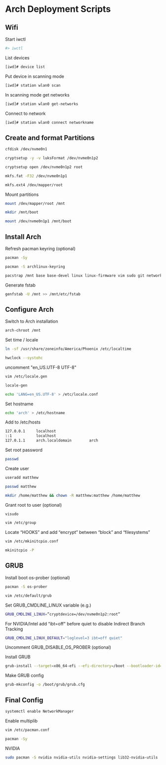 # Arch Deployment Scripts

## Wifi

Start iwctl

```sh
#> iwctl
```


List devices

```sh
[iwd]# device list
```


Put device in scanning mode

```sh
[iwd]# station wlan0 scan
```


In scanning mode get networks

```sh
[iwd]# station wlan0 get-networks
```


Connect to network

```sh
[iwd]# station wlan0 connect networkname
```


## Create and format Partitions


```sh
cfdisk /dev/nvme0n1
```



```sh
cryptsetup -y -v luksFormat /dev/nvme0n1p2
```



```sh
cryptsetup open /dev/nvme0n1p2 root
```



```sh
mkfs.fat -F32 /dev/nvme0n1p1
```



```sh
mkfs.ext4 /dev/mapper/root
```


Mount partitions


```sh
mount /dev/mapper/root /mnt
```



```sh
mkdir /mnt/boot
```



```sh
mount /dev/nvme0n1p1 /mnt/boot
```


## Install Arch

Refresh pacman keyring (optional)


```sh
pacman -Sy
```



```sh
pacman -S archlinux-keyring
```



```sh
pacstrap /mnt base base-devel linux linux-firmware vim sudo git networkmanager grub efibootmgr
```


Generate fstab

```sh
genfstab -U /mnt >> /mnt/etc/fstab
```


## Configure Arch

Switch to Arch installation

```sh
arch-chroot /mnt
```


Set  time / locale


```sh
ln -sf /usr/share/zoneinfo/America/Phoenix /etc/localtime
```



```sh
hwclock --systohc
```


uncomment "en_US.UTF-8 UTF-8"


```sh
vim /etc/locale.gen
```



```sh
locale-gen
```



```sh
echo 'LANG=en_US.UTF-8' > /etc/locale.conf
```


Set hostname

```sh
echo 'arch' > /etc/hostname
```


Add to /etc/hosts


```sh
127.0.0.1     localhost
::1           localhost
127.0.1.1     arch.localdomain        arch
```


Set root password


```sh
passwd
```


Create user


```sh
useradd matthew
```



```sh
passwd matthew
```



```sh
mkdir /home/matthew && chown -R matthew:matthew /home/matthew
```


Grant root to user (optional)


```sh
visudo
```



```sh
vim /etc/group
```


Locate “HOOKS” and add “encrypt” between “block” and “filesystems”


```sh
vim /etc/mkinitcpio.conf
```



```sh
mkinitcpio -P
```


## GRUB

Install boot os-prober (optional)


```sh
pacman -S os-prober
```



```sh
vim /etc/default/grub
```


Set GRUB_CMDLINE_LINUX variable (e.g.)


```sh
GRUB_CMDLINE_LINUX=”cryptdevice=/dev/nvme0n1p2:root”
```


For NVIDIA/Intel add “ibt=off" before quiet to disable Indirect Branch Tracking

```sh
GRUB_CMDLINE_LINUX_DEFAULT="loglevel=3 ibt=off quiet"
```


Uncomment GRUB_DISABLE_OS_PROBER (optional)

Install GRUB

```sh
grub-install --target=x86_64-efi --efi-directory=/boot --bootloader-id=GRUB
```


Make GRUB config

```sh
grub-mkconfig -o /boot/grub/grub.cfg
```


## Final Config


```sh
systemctl enable NetworkManager
```


Enable multiplib

```sh
vim /etc/pacman.conf
```



```sh
pacman -Sy
```


NVIDIA


```sh
sudo pacman -S nvidia nvidia-utils nvidia-settings lib32-nvidia-utils
```

